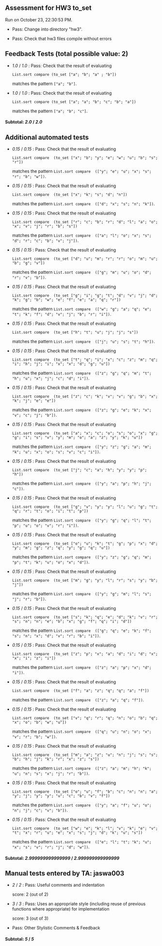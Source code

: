 ## Assessment for HW3 to_set

Run on October 23, 22:30:53 PM.

+ Pass: Change into directory "hw3".

+ Pass: Check that hw3 files compile without errors

## Feedback Tests (total possible value: 2)

+  _1.0_ / _1.0_ : Pass: 
Check that the result of evaluating
   ```
   List.sort compare (to_set ["a"; "b"; "a" ; "b"])
   ```
   matches the pattern `["a"; "b"]`.

   




+  _1.0_ / _1.0_ : Pass: 
Check that the result of evaluating
   ```
   List.sort compare (to_set ["a"; "a"; "b"; "c"; "b"; "a"])
   ```
   matches the pattern `["a"; "b"; "c"]`.

   




#### Subtotal: _2.0_ / _2.0_

## Additional automated tests

+  _0.15_ / _0.15_ : Pass: 
Check that the result of evaluating
   ```
   List.sort compare  (to_set ["x"; "b"; "y"; "e"; "w"; "u"; "b"; "s"; "r"])
   ```
   matches the pattern `List.sort compare  (["y"; "e"; "u"; "x"; "s"; "r"; "b"; "w"])`.

   




+  _0.15_ / _0.15_ : Pass: 
Check that the result of evaluating
   ```
   List.sort compare  (to_set ["x"; "k"; "s"; "d"; "n"])
   ```
   matches the pattern `List.sort compare  (["d"; "x"; "s"; "n"; "k"])`.

   




+  _0.15_ / _0.15_ : Pass: 
Check that the result of evaluating
   ```
   List.sort compare  (to_set ["r"; "c"; "b"; "r"; "d"; "l"; "a"; "o"; "x"; "v"; "j"; "r"; "b"; "s"])
   ```
   matches the pattern `List.sort compare  (["a"; "l"; "o"; "x"; "s"; "d"; "r"; "c"; "b"; "v"; "j"])`.

   




+  _0.15_ / _0.15_ : Pass: 
Check that the result of evaluating
   ```
   List.sort compare  (to_set ["d"; "u"; "m"; "r"; "r"; "o"; "m"; "u"; "b"; "g"; "v"])
   ```
   matches the pattern `List.sort compare  (["g"; "m"; "u"; "o"; "d"; "r"; "v"; "b"])`.

   




+  _0.15_ / _0.15_ : Pass: 
Check that the result of evaluating
   ```
   List.sort compare  (to_set ["g"; "i"; "g"; "t"; "d"; "v"; "j"; "d"; "k"; "g"; "b"; "w"; "e"; "f"; "e"; "a"; "q"; "r"])
   ```
   matches the pattern `List.sort compare  (["w"; "g"; "a"; "q"; "e"; "t"; "k"; "f"; "d"; "v"; "j"; "b"; "r"; "i"])`.

   




+  _0.15_ / _0.15_ : Pass: 
Check that the result of evaluating
   ```
   List.sort compare  (to_set ["h"; "t"; "u"; "j"; "j"; "s"])
   ```
   matches the pattern `List.sort compare  (["j"; "u"; "s"; "t"; "h"])`.

   




+  _0.15_ / _0.15_ : Pass: 
Check that the result of evaluating
   ```
   List.sort compare  (to_set ["t"; "q"; "i"; "x"; "c"; "z"; "m"; "q"; "i"; "h"; "j"; "i"; "x"; "x"; "d"; "g"; "u"])
   ```
   matches the pattern `List.sort compare  (["z"; "g"; "q"; "m"; "t"; "h"; "u"; "x"; "j"; "c"; "d"; "i"])`.

   




+  _0.15_ / _0.15_ : Pass: 
Check that the result of evaluating
   ```
   List.sort compare  (to_set ["z"; "c"; "k"; "v"; "v"; "g"; "b"; "x"; "k"; "j"; "e"; "e"])
   ```
   matches the pattern `List.sort compare  (["z"; "g"; "e"; "k"; "x"; "v"; "c"; "j"; "b"])`.

   




+  _0.15_ / _0.15_ : Pass: 
Check that the result of evaluating
   ```
   List.sort compare  (to_set ["a"; "x"; "c"; "o"; "s"; "o"; "x"; "g"; "g"; "i"; "s"; "v"; "y"; "m"; "o"; "a"; "z"; "y"; "k"; "u"])
   ```
   matches the pattern `List.sort compare  (["y"; "z"; "g"; "a"; "m"; "k"; "u"; "x"; "o"; "s"; "v"; "c"; "i"])`.

   




+  _0.15_ / _0.15_ : Pass: 
Check that the result of evaluating
   ```
   List.sort compare  (to_set ["j"; "c"; "a"; "h"; "y"; "y"; "p"; "h"])
   ```
   matches the pattern `List.sort compare  (["y"; "a"; "p"; "h"; "j"; "c"])`.

   




+  _0.15_ / _0.15_ : Pass: 
Check that the result of evaluating
   ```
   List.sort compare  (to_set ["g"; "v"; "y"; "y"; "l"; "u"; "g"; "t"; "q"; "r"; "t"; "o"; "i"; "t"; "p"])
   ```
   matches the pattern `List.sort compare  (["y"; "g"; "q"; "l"; "t"; "p"; "u"; "o"; "v"; "r"; "i"])`.

   




+  _0.15_ / _0.15_ : Pass: 
Check that the result of evaluating
   ```
   List.sort compare  (to_set ["o"; "u"; "k"; "t"; "g"; "p"; "x"; "d"; "y"; "m"; "g"; "z"; "q"; "y"; "g"; "q"; "u"])
   ```
   matches the pattern `List.sort compare  (["y"; "z"; "g"; "q"; "m"; "p"; "t"; "k"; "u"; "o"; "x"; "d"])`.

   




+  _0.15_ / _0.15_ : Pass: 
Check that the result of evaluating
   ```
   List.sort compare  (to_set ["m"; "g"; "y"; "l"; "r"; "s"; "y"; "b"; "j"])
   ```
   matches the pattern `List.sort compare  (["y"; "g"; "m"; "l"; "s"; "j"; "r"; "b"])`.

   




+  _0.15_ / _0.15_ : Pass: 
Check that the result of evaluating
   ```
   List.sort compare  (to_set ["s"; "k"; "q"; "e"; "d"; "k"; "v"; "r"; "s"; "n"; "n"; "e"; "b"; "x"; "g"; "f"; "q"; "i"; "d"])
   ```
   matches the pattern `List.sort compare  (["g"; "q"; "e"; "k"; "f"; "s"; "n"; "x"; "d"; "v"; "r"; "b"; "i"])`.

   




+  _0.15_ / _0.15_ : Pass: 
Check that the result of evaluating
   ```
   List.sort compare  (to_set ["z"; "p"; "x"; "a"; "d"; "i"; "d"; "x"; "x"; "i"; "z"; "i"])
   ```
   matches the pattern `List.sort compare  (["z"; "a"; "p"; "x"; "d"; "i"])`.

   




+  _0.15_ / _0.15_ : Pass: 
Check that the result of evaluating
   ```
   List.sort compare  (to_set ["f"; "a"; "z"; "q"; "q"; "a"; "f"])
   ```
   matches the pattern `List.sort compare  (["z"; "a"; "q"; "f"])`.

   




+  _0.15_ / _0.15_ : Pass: 
Check that the result of evaluating
   ```
   List.sort compare  (to_set ["v"; "q"; "r"; "q"; "n"; "o"; "b"; "q"; "x"; "o"; "b"; "w"; "u"])
   ```
   matches the pattern `List.sort compare  (["q"; "u"; "n"; "o"; "x"; "v"; "r"; "b"; "w"])`.

   




+  _0.15_ / _0.15_ : Pass: 
Check that the result of evaluating
   ```
   List.sort compare  (to_set ["m"; "a"; "z"; "u"; "n"; "j"; "s"; "s"; "b"; "h"; "j"; "k"; "r"; "x"; "z"; "s"])
   ```
   matches the pattern `List.sort compare  (["z"; "a"; "m"; "h"; "k"; "u"; "n"; "s"; "x"; "j"; "r"; "b"])`.

   




+  _0.15_ / _0.15_ : Pass: 
Check that the result of evaluating
   ```
   List.sort compare  (to_set ["o"; "u"; "f"; "b"; "c"; "n"; "n"; "a"; "y"; "j"; "y"; "y"; "u"; "c"; "b"; "v"; "f"])
   ```
   matches the pattern `List.sort compare  (["y"; "a"; "f"; "u"; "o"; "n"; "j"; "c"; "v"; "b"])`.

   




+  _0.15_ / _0.15_ : Pass: 
Check that the result of evaluating
   ```
   List.sort compare  (to_set ["w"; "e"; "k"; "l"; "v"; "k"; "e"; "v"; "t"; "x"; "r"; "u"; "e"; "x"; "s"; "j"; "d"; "k"; "u"; "s"])
   ```
   matches the pattern `List.sort compare  (["e"; "l"; "t"; "k"; "u"; "x"; "s"; "v"; "r"; "j"; "d"; "w"])`.

   




#### Subtotal: _2.999999999999999_ / _2.999999999999999_

## Manual tests entered by TA: jaswa003

+  _2_ / _2_ : Pass: Useful comments and indentation

    score: 2 (out of 2)


+  _3_ / _3_ : Pass: Uses an appropriate style (including reuse of previous functions where appropriate) for implementation

    score: 3 (out of 3)


+ Pass: Other Stylistic Comments & Feedback

    

#### Subtotal: _5_ / _5_

